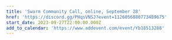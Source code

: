 ```yaml
---
title: 'Swarm Community Call, online, September 28'
href: 'https://discord.gg/PHqsVNSJ?event=1126056886773489675'
start_date: 2023-09-27T22:00:00.000Z
add_to_calendar: 'https://www.addevent.com/event/Yb18513288'
---
```



